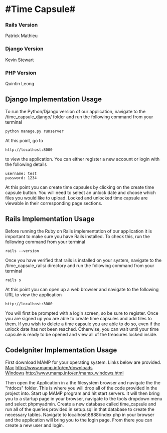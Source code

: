 #Time Capsule#
============

### Rails Version
Patrick Mathieu

### Django Version
Kevin Stewart

### PHP Version
Quintin Leong

## Django Implementation Usage ##
To run the Python/Django version of our application, navigate to the /time_capsule_django/ folder and run the following command
from your terminal
```
python manage.py runserver
```
At this point, go to 
```
http://localhost:8000
```
to view the application. You can either register a new account or login with the following details
```
username: test
password: 1234
```
At this point you can create time capsules by clicking on the create time capsule button. You will need to select an unlock date and choose which files you would like to upload. Locked and unlocked time capsule are viewable in their corresponding page sections.

## Rails Implementation Usage ##
Before running the Ruby on Rails implementation of our application it is important to make sure you have Rails installed. To check this, run the following command from your terminal
```
rails --version
```
Once you have verified that rails is installed on your system, navigate to the /time_capsule_rails/ directory and run the following command from your terminal
```
rails s
```
At this point you can open up a web browser and navigate to the following URL to view the application
```
http://localhost:3000
```
You will first be prompted with a login screen, so be sure to register. Once you are signed up you are able to create time capsules and add files to them. If you wish to delete a time capsule you are able to do so, even if the unlock date has not been reached. Otherwise, you can wait until your time capsule is ready to be opened and view all of the treasures locked inside.

## CodeIgniter Implementation Usage ##
First download MAMP for your operating system. Links below are provided.
</br>
<a href="http://www.mamp.info/en/downloads/">Mac</a>
http://www.mamp.info/en/downloads
</br>
<a href="http://www.mamp.info/en/mamp_windows.html">Windows</a>
http://www.mamp.info/en/mamp_windows.html
</br>

Then open the Application in a the filesystem browser and navigate the the "htdocs" folder.
This is where you will drop all of the code provided in the project into. 
Start up MAMP program and hit start servers.
It will then bring you to a startup page in your browser, navigate to the tools dropdown menu
and select phpmyadmin. Create a new database called time_capsule and run all of the queries
provided in setup.sql in that database to create the necessary tables. 
Navigate to localhost:8888/index.php in your browser and the application will bring you 
to the login page. From there you can create a new user and login.

